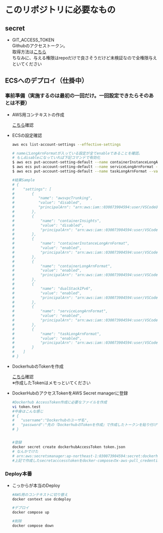 # このリポジトリに必要なもの

## secret

* GIT_ACCESS_TOKEN  
    Githubのアクセストークン。  
    取得方法は[こちら](https://docs.github.com/ja/github/authenticating-to-github/keeping-your-account-and-data-secure/creating-a-personal-access-token)  
    ちなみに、与える権限はrepoだけで良さそうだけど未検証なので全権限与えといてください  

## ECSへのデプロイ（仕掛中）

### 事前準備（実施するのは最初の一回だけ。一回設定できたらそのあとは不要）

* AWS用コンテキストの作成

    [こちら](https://docs.docker.com/cloud/ecs-integration/)確認

* ECSの設定確認

    ```sh
    aws ecs list-account-settings --effective-settings

    # nameにLongArnFormatが入っている設定が全てenableであることを確認。
    # もしdisableになっていれば下記コマンドで有効化
    $ aws ecs put-account-setting-default --name containerInstanceLongArnFormat --value enabled
    $ aws ecs put-account-setting-default --name serviceLongArnFormat --value enabled
    $ aws ecs put-account-setting-default --name taskLongArnFormat --value enabled

    #結果Sample
    # {
    #    "settings": [
    #        {
    #           "name": "awsvpcTrunking",
    #           "value": "disabled",
    #           "principalArn": "arn:aws:iam::030073904594:user/VSCodeUser"
    #        },
    #        {
    #            "name": "containerInsights",
    #            "value": "disabled",
    #            "principalArn": "arn:aws:iam::030073904594:user/VSCodeUser"
    #        },
    #        {
    #            "name": "containerInstanceLongArnFormat",
    #            "value": "enabled",
    #            "principalArn": "arn:aws:iam::030073904594:user/VSCodeUser"
    #        },
    #        {
    #            "name": "containerLongArnFormat",
    #            "value": "enabled",
    #            "principalArn": "arn:aws:iam::030073904594:user/VSCodeUser"
    #        },
    #        {
    #            "name": "dualStackIPv6",
    #            "value": "enabled",
    #            "principalArn": "arn:aws:iam::030073904594:user/VSCodeUser"
    #        },
    #        {
    #            "name": "serviceLongArnFormat",
    #            "value": "enabled",
    #            "principalArn": "arn:aws:iam::030073904594:user/VSCodeUser"
    #        },
    #        {
    #            "name": "taskLongArnFormat",
    #            "value": "enabled",
    #            "principalArn": "arn:aws:iam::030073904594:user/VSCodeUser"
    #        }
    #    ]
    # }

    ```

* DockerhubのTokenを作成

    [こちら](https://docs.docker.com/docker-hub/access-tokens/)確認  
    ※作成したTokenはメモっといてください

* DockerHubのアクセスTokenをAWS Secret managerに登録
  
    ```sh
    #Dockerhub AccessToken作成に必要なファイルを作成
    vi token.test
    #中身はこんな感じ
    # {
    #   "username":"Dockerhubのユーザ名",
    #   "password":"先の『DockerhubのTokenを作成』で作成したトークンを貼り付け"
    # }
    

    #登録
    docker secret create dockerhubAccessToken token.json
    # なんかでけた
    # arn:aws:secretsmanager:ap-northeast-1:030073904594:secret:dockerhubAccessToken-O31KAg
    #上記で作成したsecretacccesstokenをdocker-composeのx-aws-pull_credentials:に定義する
    ```

### Deploy本番

* こっからが本当のDeploy

    ```sh
    #AWS用のコンテキストに切り替え
    docker context use dcdeploy

    #デプロイ
    docker compose up

    #削除
    docker compose down
    ```
